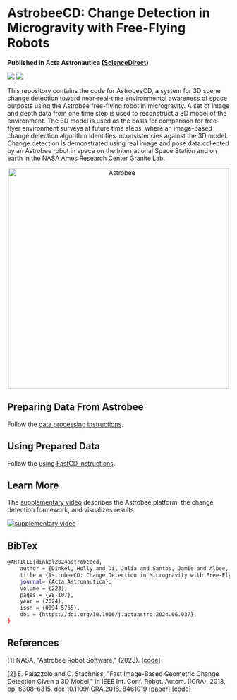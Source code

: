 # AstrobeeCD: Change Detection in Microgravity with Free-Flying Robots
**Published in Acta Astronautica ([ScienceDirect](https://www.sciencedirect.com/science/article/pii/S0094576524003539))**

<p>
  <a href="https://github.com/hollydinkel/astrobeecd/actions/workflows/build.yml?query=branch%3Amaster" alt="GitHub Actions">
    <img src="https://img.shields.io/github/actions/workflow/status/hollydinkel/astrobeecd/build.yml?branch=master">
  </a>
  <a href='https://arxiv.org/pdf/2311.02558'><img src='https://img.shields.io/badge/ArXiv-2311.02558-red'>
  </a> 
</p>

This repository contains the code for AstrobeeCD, a system for 3D scene change detection toward near-real-time environmental awareness of space outposts using the Astrobee free-flying robot in microgravity. A set of image and depth data from one time step is used to reconstruct a 3D model of the environment. The 3D model is used as the basis for comparison for free-flyer environment surveys at future time steps, where an image-based change detection algorithm identifies inconsistencies against the 3D model. Change detection is demonstrated using real image and pose data collected by an Astrobee robot in space on the International Space Station and on earth in the NASA Ames Research Center Granite Lab.

<p align="center">
  <img src="images/astrobee-iss.gif" width="500" title="Astrobee">
</p>

## Preparing Data From Astrobee

Follow the [data processing instructions](https://github.com/hollydinkel/astrobee_change_detection/blob/master/docs/data_processing.md).

## Using Prepared Data

Follow the [using FastCD instructions](https://github.com/hollydinkel/astrobee_change_detection/blob/master/docs/using_fastcd.md).

## Learn More

The [supplementary video](https://www.youtube.com/watch?v=VfjV-zwFEtU) describes the Astrobee platform, the change detection framework, and visualizes results.

[![supplementary video](https://img.youtube.com/vi/VfjV-zwFEtU/0.jpg)](https://www.youtube.com/watch?v=VfjV-zwFEtU)

## BibTex

```bash
@ARTICLE{dinkel2024astrobeecd,
    author = {Dinkel, Holly and Di, Julia and Santos, Jamie and Albee, Keenan and Borges, Paulo V.K. and Gouveia Moreira, Marina and Soussan, Ryan and Alexandrov, Oleg and Coltin, Brian and Smith, Trey},
    title = {AstrobeeCD: Change Detection in Microgravity with Free-Flying Robots},
    journal= {Acta Astronautica},
    volume = {223},
    pages = {98-107},
    year = {2024},
    issn = {0094-5765},
    doi = {https://doi.org/10.1016/j.actaastro.2024.06.037},
}
```

## **References**
<a id="1">[1]</a> 
NASA, "Astrobee Robot Software," (2023). [[code]](https://github.com/nasa/astrobee)

<a id="2">[2]</a> 
E. Palazzolo and C. Stachniss, "Fast Image-Based Geometric Change Detection Given a 3D Model," in IEEE Int. Conf. Robot. Autom. (ICRA), 2018, pp. 6308–6315. doi: 10.1109/ICRA.2018.
8461019 [[paper]](https://ieeexplore.ieee.org/document/8461019) [[code]](https://github.com/PRBonn/fast_change_detection)
